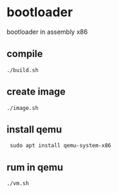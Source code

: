 # bootloader

bootloader in assembly x86

## compile
    ./build.sh

## create image
    ./image.sh

## install qemu
     sudo apt install qemu-system-x86

## rum in qemu
    ./vm.sh
